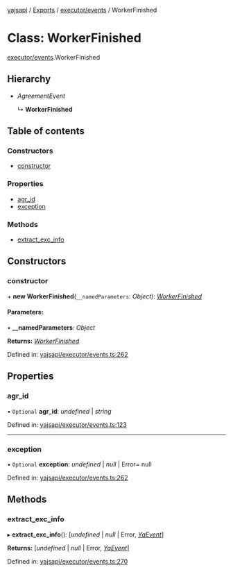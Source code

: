 [yajsapi](../README.md) / [Exports](../modules.md) / [executor/events](../modules/executor_events.md) / WorkerFinished

# Class: WorkerFinished

[executor/events](../modules/executor_events.md).WorkerFinished

## Hierarchy

* *AgreementEvent*

  ↳ **WorkerFinished**

## Table of contents

### Constructors

- [constructor](executor_events.workerfinished.md#constructor)

### Properties

- [agr\_id](executor_events.workerfinished.md#agr_id)
- [exception](executor_events.workerfinished.md#exception)

### Methods

- [extract\_exc\_info](executor_events.workerfinished.md#extract_exc_info)

## Constructors

### constructor

\+ **new WorkerFinished**(`__namedParameters`: *Object*): [*WorkerFinished*](executor_events.workerfinished.md)

#### Parameters:

• **__namedParameters**: *Object*

**Returns:** [*WorkerFinished*](executor_events.workerfinished.md)

Defined in: [yajsapi/executor/events.ts:262](https://github.com/golemfactory/yajsapi/blob/289a25a/yajsapi/executor/events.ts#L262)

## Properties

### agr\_id

• `Optional` **agr\_id**: *undefined* \| *string*

Defined in: [yajsapi/executor/events.ts:123](https://github.com/golemfactory/yajsapi/blob/289a25a/yajsapi/executor/events.ts#L123)

___

### exception

• `Optional` **exception**: *undefined* \| *null* \| Error= null

Defined in: [yajsapi/executor/events.ts:262](https://github.com/golemfactory/yajsapi/blob/289a25a/yajsapi/executor/events.ts#L262)

## Methods

### extract\_exc\_info

▸ **extract_exc_info**(): [*undefined* \| *null* \| Error, [*YaEvent*](executor_events.yaevent.md)]

**Returns:** [*undefined* \| *null* \| Error, [*YaEvent*](executor_events.yaevent.md)]

Defined in: [yajsapi/executor/events.ts:270](https://github.com/golemfactory/yajsapi/blob/289a25a/yajsapi/executor/events.ts#L270)
